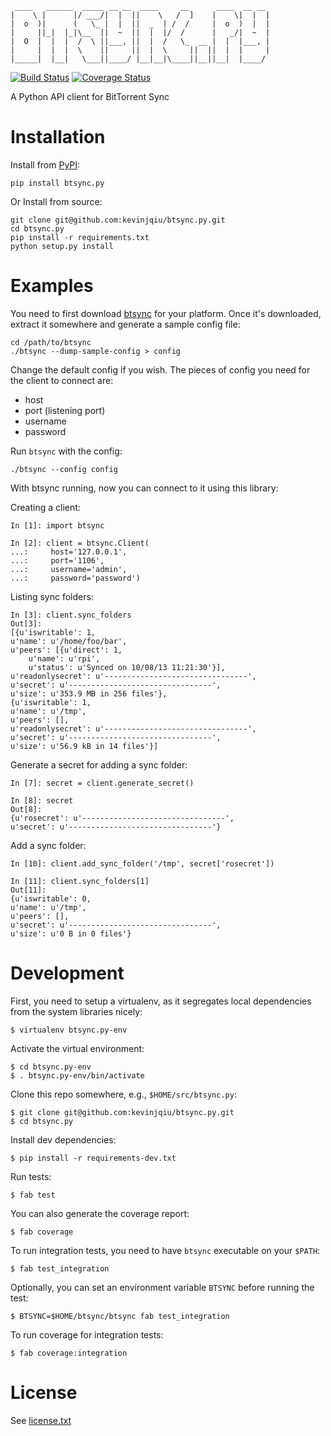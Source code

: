      ____   ______  _____ __ __  ____     __      ____  __ __ 
    |    \ |      |/ ___/|  |  ||    \   /  ]    |    \|  |  |
    |  o  )|      (   \_ |  |  ||  _  | /  /     |  o  )  |  |
    |     ||_|  |_|\__  ||  ~  ||  |  |/  /      |   _/|  ~  |
    |  O  |  |  |  /  \ ||___, ||  |  /   \_  __ |  |  |___, |
    |     |  |  |  \    ||     ||  |  \     ||  ||  |  |     |
    |_____|  |__|   \___||____/ |__|__|\____||__||__|  |____/ 
                                                          

[![Build Status](https://travis-ci.org/kevinjqiu/btsync.py.png?branch=master)](https://travis-ci.org/kevinjqiu/btsync.py)
[![Coverage Status](https://coveralls.io/repos/kevinjqiu/btsync.py/badge.png?branch=master)](https://coveralls.io/r/kevinjqiu/btsync.py?branch=master)

A Python API client for BitTorrent Sync


Installation
============

Install from [PyPI](https://pypi.python.org):

    pip install btsync.py

Or Install from source:

    git clone git@github.com:kevinjqiu/btsync.py.git
    cd btsync.py
    pip install -r requirements.txt
    python setup.py install

Examples
========

You need to first download [btsync](http://labs.bittorrent.com/experiments/sync/get-started.html) for your platform.  Once it's downloaded, extract it somewhere and generate a sample config file:

    cd /path/to/btsync
    ./btsync --dump-sample-config > config

Change the default config if you wish.  The pieces of config you need for the client to connect are:
- host
- port (listening port)
- username
- password

Run `btsync` with the config:

    ./btsync --config config

With btsync running, now you can connect to it using this library:

Creating a client:

    In [1]: import btsync

    In [2]: client = btsync.Client(
    ...:     host='127.0.0.1',
    ...:     port='1106',
    ...:     username='admin',
    ...:     password='password')

Listing sync folders:

    In [3]: client.sync_folders
    Out[3]:
    [{u'iswritable': 1,
    u'name': u'/home/foo/bar',
    u'peers': [{u'direct': 1,
        u'name': u'rpi',
        u'status': u'Synced on 10/08/13 11:21:30'}],
    u'readonlysecret': u'--------------------------------',
    u'secret': u'--------------------------------',
    u'size': u'353.9 MB in 256 files'},
    {u'iswritable': 1,
    u'name': u'/tmp',
    u'peers': [],
    u'readonlysecret': u'--------------------------------',
    u'secret': u'--------------------------------',
    u'size': u'56.9 kB in 14 files'}]

Generate a secret for adding a sync folder:

    In [7]: secret = client.generate_secret()

    In [8]: secret
    Out[8]:
    {u'rosecret': u'--------------------------------',
    u'secret': u'--------------------------------'}

Add a sync folder:

    In [10]: client.add_sync_folder('/tmp', secret['rosecret'])

    In [11]: client.sync_folders[1]
    Out[11]:
    {u'iswritable': 0,
    u'name': u'/tmp',
    u'peers': [],
    u'secret': u'--------------------------------',
    u'size': u'0 B in 0 files'}


Development
===========

First, you need to setup a virtualenv, as it segregates local dependencies from the system libraries nicely:

    $ virtualenv btsync.py-env

Activate the virtual environment:

    $ cd btsync.py-env
    $ . btsync.py-env/bin/activate

Clone this repo somewhere, e.g., `$HOME/src/btsync.py`:

    $ git clone git@github.com:kevinjqiu/btsync.py.git
    $ cd btsync.py

Install dev dependencies:

    $ pip install -r requirements-dev.txt

Run tests:

    $ fab test

You can also generate the coverage report:

    $ fab coverage

To run integration tests, you need to have `btsync` executable on your `$PATH`:

    $ fab test_integration

Optionally, you can set an environment variable `BTSYNC` before running the test:

    $ BTSYNC=$HOME/btsync/btsync fab test_integration

To run coverage for integration tests:

    $ fab coverage:integration


License
=======

See [license.txt](license.txt)
